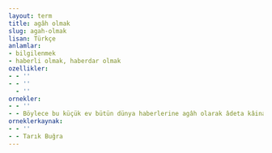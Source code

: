 ```yaml
---
layout: term
title: agâh olmak
slug: agah-olmak
lisan: Türkçe
anlamlar:
- bilgilenmek
- haberli olmak, haberdar olmak
ozellikler:
- - ''
- - ''
  - ''
ornekler:
- - ''
- - Böylece bu küçük ev bütün dünya haberlerine agâh olarak âdeta kâinatın hayatına iştirak eder gibi olmuş.
orneklerkaynak:
- - ''
- - Tarık Buğra
---
```

